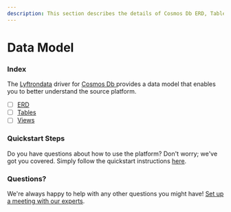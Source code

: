 ```yaml
---
description: This section describes the details of Cosmos Db ERD, Tables, and Views.
---
```


# Data Model

### Index

The  [Lyftrondata](https://www.lyftrondata.com/) driver for [Cosmos Db](https://www.lyftrondata.com/integration/cosmos-db/)[ ](https://www.lyftrondata.com/integration/cosmos-db/)provides a data model that enables you to better understand the source platform.

* [ ] [ERD](../../../technology-analytics/cosmos-db/data-model/erd.md)
* [ ] [Tables](../../../technology-analytics/cosmos-db/data-model/tables.md)
* [ ] [Views](../../../technology-analytics/cosmos-db/data-model/views.md)

### Quickstart Steps

Do you have questions about how to use the platform? Don't worry; we've got you covered. Simply follow the quickstart instructions [here](../../../../quickstart-steps.md).

### Questions? <a href="#questions" id="questions"></a>

We're always happy to help with any other questions you might have! [Set up a meeting with our experts](https://www.lyftrondata.com/book-a-meeting/).

